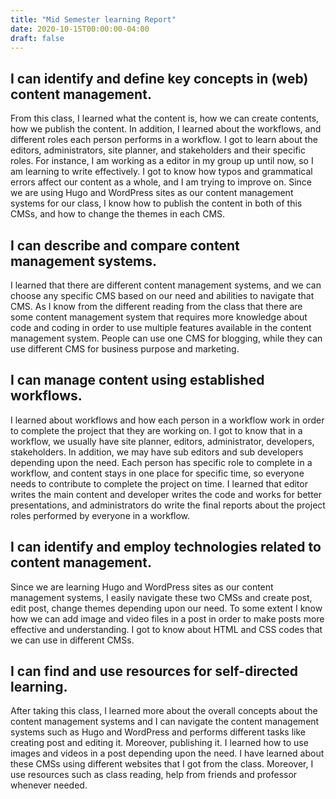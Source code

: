 ```yaml
---
title: "Mid Semester learning Report"
date: 2020-10-15T00:00:00-04:00
draft: false
---
```


I can identify and define key concepts in (web) content management.
-----------------------------------------------------------------
From this class, I learned what the content is, how we can create contents, how we publish the content. In addition, I learned about the workflows, and different roles each person performs in a workflow. I got to learn about the editors, administrators, site planner, and stakeholders and their specific roles. For instance, I am working as a editor in my group up until now, so I am learning to write effectively. I got to know how typos and grammatical errors affect our content as a whole, and I am trying to improve on. Since we are using Hugo and WordPress sites as our content management systems for our class, I know how to publish the content in both of this CMSs, and how to change the themes in each CMS.

I can describe and compare content management systems.
------------------------------------------------------
I learned that there are different content management systems, and we can choose any specific CMS based on our need and abilities to navigate that CMS. As I know from the different reading from the class that there are some content management system that requires more knowledge about code and coding in order to use multiple features available in the content management system. People can use one CMS for blogging, while they can use different CMS for business purpose and marketing. 


I can manage content using established workflows.
-------------------------------------------------
I learned about workflows and how each person in a workflow work in order to complete the project that they are working on. I got to know that in a workflow, we usually have site planner, editors, administrator, developers, stakeholders. In addition, we may have sub editors and sub developers depending upon the need. Each person has specific role to complete in a workflow, and content stays in one place for specific time, so everyone needs to contribute to complete the project on time. I learned that editor writes the main content and developer writes the code and works for better presentations, and administrators do write the final reports about the project roles performed by everyone in a workflow.

I can identify and employ technologies related to content management.
---------------------------------------------------------------------
Since we are learning Hugo and WordPress sites as our content management systems, I easily navigate these two CMSs and create post, edit post, change themes depending upon our need. To some extent I know how we can add image and video files in a post in order to make posts more effective and understanding. I got to know about HTML and CSS codes that we can use in different CMSs.


I can find and use resources for self-directed learning.
--------------------------------------------------------
After taking this class, I learned more about the overall concepts about the content management systems and I can navigate the content management systems such as Hugo and WordPress and performs different tasks like creating post and editing it. Moreover, publishing it. I learned how to use images and videos in a post depending upon the need. I have learned about these CMSs using different websites that I got from the class. Moreover, I use resources such as class reading, help from friends and professor whenever needed.

